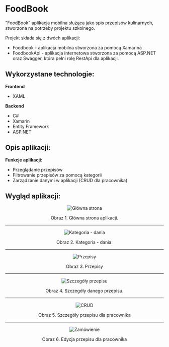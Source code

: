 # FoodBook
"FoodBook" aplikacja mobilna służąca jako spis przepisów kulinarnych, stworzona na potrzeby projektu szkolnego.

Projekt składa się z dwóch aplikacji:
- Foodbook - aplikacja mobilna stworzona za pomocą Xamarina
- FoodbookApi - aplikacja internetowa stworzona za pomocą ASP.NET oraz Swagger, która pełni rolę RestApi dla aplikacji.


## Wykorzystane technologie:

**Frontend**
- XAML

**Backend**
- C#
- Xamarin
- Entity Framework
- ASP.NET

## Opis aplikacji:

**Funkcje aplikacji:**
- Przeglądanie przepisów
- Filtrowanie przepisów za pomocą kategorii
- Zarządzanie danymi w aplikacji (CRUD dla pracownika)

## Wygląd aplikacji:

<p align="center">
    <img src="Images/Main.png" alt="Główna strona" />
</p>
<p align="center">Obraz 1. Główna strona aplikacji.</p>

----
<p align="center">
    <img src="Images/Dishes.png" alt="Kategoria - dania" />
</p>
<p align="center">Obraz 2. Kategoria - dania.</p>

----
<p align="center">
    <img src="Images/Recipes.png" alt="Przepisy" />
</p>
<p align="center">Obraz 3. Przepisy</p>

----
<p align="center">
    <img src="Images/RecipeDisplay.png" alt="Szczegóły przepisu" />
</p>
<p align="center">Obraz 4. Szczegóły danego przepisu.</p>

----
<p align="center">
    <img src="Images/RecipeCRUD.png" alt="CRUD" />
</p>
<p align="center">Obraz 5. Szczegóły przepisu dla pracownika</p>

----
<p align="center">
    <img src="Images/RecipeEdit.png" alt="Zamówienie" />
</p>
<p align="center">Obraz 6. Edycja przepisu dla pracownika</p>

